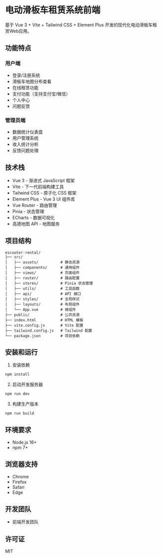 # 电动滑板车租赁系统前端

基于 Vue 3 + Vite + Tailwind CSS + Element Plus 开发的现代化电动滑板车租赁Web应用。

## 功能特点

### 用户端
- 登录/注册系统
- 滑板车地图分布查看
- 在线租赁功能
- 支付功能（支持支付宝/微信）
- 个人中心
- 问题反馈

### 管理员端
- 数据统计仪表盘
- 用户管理系统
- 收入统计分析
- 反馈问题处理

## 技术栈
- Vue 3 - 渐进式 JavaScript 框架
- Vite - 下一代前端构建工具
- Tailwind CSS - 原子化 CSS 框架
- Element Plus - Vue 3 UI 组件库
- Vue Router - 路由管理
- Pinia - 状态管理
- ECharts - 数据可视化
- 高德地图 API - 地图服务

## 项目结构
```
escooter-rental/
├── src/
│   ├── assets/          # 静态资源
│   ├── components/      # 通用组件
│   ├── views/           # 页面组件
│   ├── router/          # 路由配置
│   ├── stores/          # Pinia 状态管理
│   ├── utils/           # 工具函数
│   ├── api/             # API 接口
│   ├── styles/          # 全局样式
│   ├── layouts/         # 布局组件
│   └── App.vue          # 根组件
├── public/              # 公共资源
├── index.html           # HTML 模板
├── vite.config.js       # Vite 配置
├── tailwind.config.js   # Tailwind 配置
└── package.json         # 项目依赖
```

## 安装和运行

1. 安装依赖
```bash
npm install
```

2. 启动开发服务器
```bash
npm run dev
```

3. 构建生产版本
```bash
npm run build
```

## 环境要求
- Node.js 16+
- npm 7+

## 浏览器支持
- Chrome
- Firefox
- Safari
- Edge

## 开发团队
- 前端开发团队

## 许可证
MIT 
